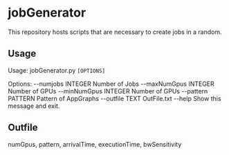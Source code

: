 # jobGenerator

This repository hosts scripts that are necessary to create jobs in a random.

## Usage

Usage: jobGenerator.py `[OPTIONS]`

Options:
  --numjobs INTEGER  Number of Jobs
  --maxNumGpus INTEGER  Number of GPUs
  --minNumGpus INTEGER  Number of GPUs
  --pattern PATTERN     Pattern of AppGraphs
  --outfile TEXT        OutFile.txt
  --help                Show this message and exit.

## Outfile

numGpus, pattern, arrivalTime, executionTime, bwSensitivity
